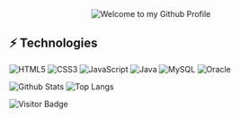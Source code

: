 <!-- "Hero" Header -->
<div align="center">
  <img src="https://github.com/BrunnerLivio/brunnerlivio/blob/master/images/welcome.png?raw=true" style="max-width: 100%;" alt="Welcome to my Github Profile" />
</div>


## ⚡ Technologies
![HTML5](https://img.shields.io/badge/-HTML5-E34F26?style=flat-square&logo=html5&logoColor=white)
![CSS3](https://img.shields.io/badge/-CSS3-1572B6?style=flat-square&logo=css3)
![JavaScript](https://img.shields.io/badge/-JavaScript-yellow?style=flat-square&logo=javascript)
![Java](https://img.shields.io/badge/-Java-E34A86?style=flat-square&logo=java)
![MySQL](https://img.shields.io/badge/-MySQL-lightgrey?style=flat-square&logo=mysql)
![Oracle](https://img.shields.io/badge/-Oracle-red?style=flat-square&logo=oracle)


![Github Stats](https://github-readme-stats.vercel.app/api?username=GiSokNam&count_private=true&show_icons=true&include_all_commits=true)
![Top Langs](https://github-readme-stats.vercel.app/api/top-langs/?username=GiSokNam&hide=TeX&layout=compact)

![Visitor Badge](https://visitor-badge.laobi.icu/badge?page_id=GiSokNam.GiSokNam)
